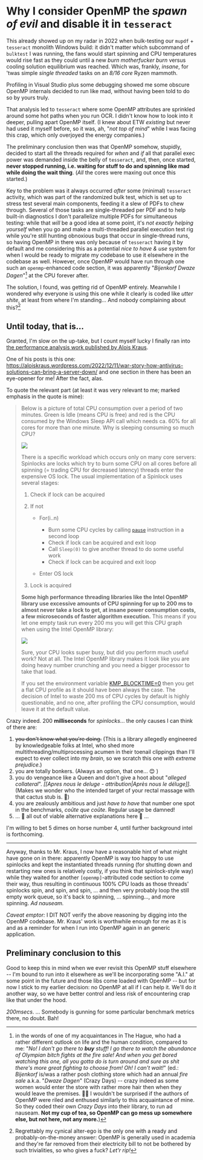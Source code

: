 # Why I consider OpenMP the *spawn of evil* and disable it in `tesseract`

This already showed up on my radar in 2022 when bulk-testing our `mupdf` + `tesseract` monolith Windows build: it didn't matter which subcommand of `bulktest` I was running, the fans would start spinning and CPU temperatures would rise fast as they could until a new *burn motherfucker burn* versus cooling solution equilibrium was reached. Which was, frankly, *insane*, for 'twas simple *single threaded* tasks on an *8/16 core* Ryzen mammoth.

Profiling in Visual Studio plus some debugging showed me some obscure OpenMP internals decided to run like mad, without having been told to do so by yours truly.

That analysis led to `tesseract` where some OpenMP attributes are sprinkled around some hot paths when you run OCR. I didn't know how to look into it deeper, pulling apart OpenMP itself. (I knew about ETW *existing* but never had used it myself before, so it was, ah, "*not top of mind*" while I was facing this crap, which only overjoyed the energy companies.)

The preliminary conclusion then was that OpenMP somehow, stupidly, decided to start all the threads required for *when* and *if* all that parallel exec power was demanded inside the belly of `tesseract`, and, then, once started, **never stopped running, i.e. waiting for stuff to do and spinning like mad while doing the wait thing**. (*All* the cores were maxing out once this started.)

Key to the problem was it always occurred *after* some (minimal) `tesseract` activity, which was part of the randomized bulk test, which is set up to stress test several main components, feeding it a slew of PDFs to chew through. Several of those tasks are single-threaded per PDF and to help built-in diagnostics I don't parallelize multiple PDFs for simultaneous testing: while that *will* be a good idea at some point, it's *not exactly helping yourself* when you go and make a multi-threaded parallel execution test rig while you're still hunting obnoxious bugs that occur in single-thread runs, so having OpenMP in there was only because of `tesseract` having it by default and me considering this as a potential *nice to have & use* system for when I would be ready to migrate my codebase to use it elsewhere in the codebase as well. 
However, once OpenMP would have run through one such an `openmp`-enhanced code section, it was apparently "*Bijenkorf Dwaze Dagen*"[^1] at the CPU forever after.

The solution, I found, was getting rid of OpenMP entirely. Meanwhile I wondered why everyone is using this one while it clearly is coded like *utter shite*, at least from where I'm standing... And nobody complaining about this?[^2]



## Until today, that is...

Granted, I'm slow on the up-take, but I count myself lucky I finally ran into [the performance analysis work published by Alois Kraus](https://aloiskraus.wordpress.com/). 

One of his posts is this one: https://aloiskraus.wordpress.com/2022/12/11/war-story-how-antivirus-solutions-can-bring-a-server-down/ and one section in there has been an eye-opener for me! After the fact, alas.

To quote the relevant part (at least it was very relevant to me; marked emphasis in the quote is mine):

> Below is a picture of total CPU consumption over a period of two minutes. Green is Idle (means CPU is free) and red is the CPU consumed by the Windows Sleep API call which needs ca. 60% for all cores for more than one minute. Why is sleeping consuming so much CPU?
>
> ![](../assets/kraus1.webp)
>
> There is a specific workload which occurs only on many core servers: Spinlocks are locks which try to burn some CPU on all cores before all spinning (= trading CPU for decreased latency) threads enter the expensive OS lock. The usual implementation of a Spinlock uses several stages:
>
> 1. Check if lock can be acquired
> 2. If not
>   
>    - For(i..n)
>      - Burn some CPU cycles by calling [`pause`](https://aloiskraus.wordpress.com/2018/06/16/why-skylakex-cpus-are-sometimes-50-slower-how-intel-has-broken-existing-code/) instruction in a second loop
>      - Check if lock can be acquired and exit loop
>      - Call `Sleep(0)` to give another thread to do some useful work
>      - Check if lock can be acquired and exit loop
>    
>    - Enter OS lock
> 3. Lock is acquired
>
> **Some high performance threading libraries like the Intel OpenMP library use excessive amounts of CPU spinning for up to 200 ms to almost never take a lock to get, at insane power consumption costs, a few microseconds of faster algorithm execution.** This means if you let one empty task run every 200 ms you will get this CPU graph when using the Intel OpenMP library:
>
> ![](../assets/kraus-cpu.webp)
>
> Sure, your CPU looks super busy, but did you perform much useful work? Not at all. The Intel OpenMP library makes it look like you are doing heavy number crunching and you need a bigger processor to take that load.
>
> If you set the environment variable [KMP_BLOCKTIME=0](https://www.intel.com/content/www/us/en/developer/articles/technical/how-to-get-better-performance-on-chainer-with-intel-acceleration.html) then you get a flat CPU profile as it should have been always the case. The decision of Intel to waste 200 ms of CPU cycles by default is highly questionable, and no one, after profiling the CPU consumption, would leave it at the default value.
>

Crazy indeed. 200 **milliseconds** for *spinlocks*... the only causes I can think of there are:
1. ~~you don't know what you're doing.~~ (This is a library allegedly engineered by knowledgeable folks at Intel, who shed more multithreading/multiprocessing acumen in their toenail clippings than I'll expect to ever collect into my *brain*, so we scratch this one *with extreme prejudice*.)
2. you are totally bonkers. (Always an option, that one... 😊 )
3. you do vengeance like a Queen and don't give a hoot about "*alleged collateral*". *[[Apres nous le deluge - attribution|Après nous le déluge]].* (Makes we wonder who the intended target of your rectal massage with that cactus stub is. 🤔)
4. you are zealously ambitious and just *have to have* that number one spot in the benchmarks, *coûte que coûte*. Regular usage be damned!
5. ... 🤷 all out of viable alternative explanations here 🤷 ...

I'm willing to bet 5 dimes on horse number 4, until further background intel is forthcoming.

----

Anyway, thanks to Mr. Kraus, I now have a reasonable hint of what might have gone on in there: apparently OpenMP is way too happy to use spinlocks and kept the instantiated threads running (for shutting down and restarting new ones is relatively costly, if you think that spinlock-style way) while they waited for another `[openmp]`-attributed code section to come their way, thus resulting in continuous 100% CPU loads as those threads' spinlocks spin, and spin, and spin, ... and then very probably loop the still empty work queue, so it's back to spinning, ... spinning..., and more spinning. *Ad nauseam.*

*Caveat emptor:* I DIT NOT verify the above reasoning by digging into the OpenMP codebase. Mr. Kraus' work is worthwhile enough for me as it is and as a reminder for when I run into OpenMP again in an generic application.



## Preliminary conclusion to this 

Good to keep this in mind when we ever revisit this OpenMP stuff elsewhere -- I'm bound to run into it elsewhere as we'll be incorporating some "A.I." at some point in the future and those libs come loaded with OpenMP -- but for now I stick to my earlier decision: no OpenMP at all if I can help it. We'll do it another way, so we have better control and less risk of encountering crap like that under the hood.

*200msecs*. ... Somebody is gunning for some particular benchmark metrics there, no doubt. Bah!











[^1]: in the words of one of my acquaintances in The Hague, who had a rather different outlook on life and the human condition, compared to me: "*No! I don't go there to **buy** stuff! I go there to watch the abundance of Olympian bitch fights at the fire sale! And when you get bored watching this one, all you gotta do is turn around and sure as shit there's more great fighting to choose from! Oh! I can't wait!*" (ed.: *Bijenkorf* is/was a rather posh clothing store which had an annual *fire sale* a.k.a. "*Dwaze Dagen*" (Crazy Days) -- crazy indeed as some women would enter the store with rather more hair then when they would leave the premises. 🤦‍♂️ I wouldn't be surprised if the authors of OpenMP were riled and enthused similarly to this acquaintance of mine. So they coded their own *Crazy Days* into their library, to run ad nauseam. **Not my cup of tea, so OpenMP can go mess up somewhere else, but not here, not any more.**)

[^2]: Regrettably my cynical alter-ego is the only one with a ready and probably-on-the-money answer: OpenMP is generally used in academia and they're far removed from their electricity bill to not be bothered by such trivialities, so who gives a fuck? *Let'r rip!*




